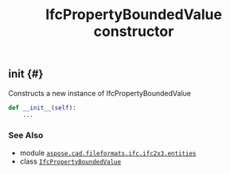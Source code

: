 ﻿---
title: IfcPropertyBoundedValue constructor
second_title: Aspose.CAD for Python via .NET API References
description: 
type: docs
weight: 10
url: /python-net/aspose.cad.fileformats.ifc.ifc2x3.entities/ifcpropertyboundedvalue/__init__/
is_root: false
---

## __init__ {#}

Constructs a new instance of IfcPropertyBoundedValue



```python
def __init__(self):
    ...
```





### See Also
* module [`aspose.cad.fileformats.ifc.ifc2x3.entities`](../../)
* class [`IfcPropertyBoundedValue`](/cad/python-net/aspose.cad.fileformats.ifc.ifc2x3.entities/ifcpropertyboundedvalue)
